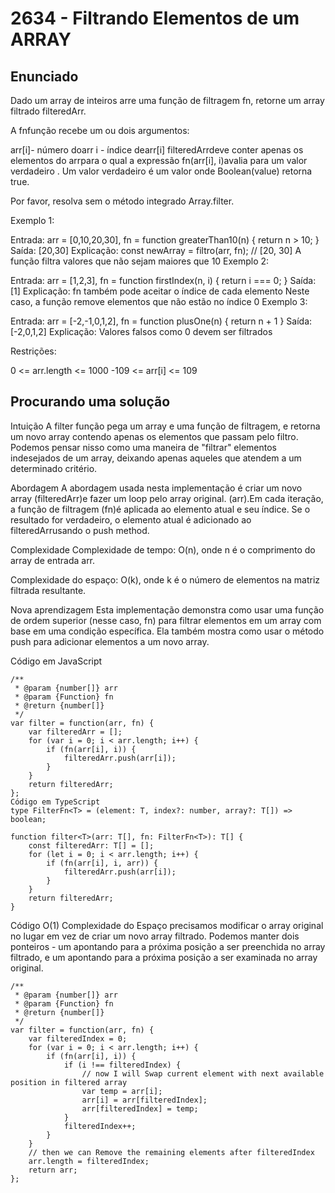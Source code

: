 # 2634 - Filtrando Elementos de um ARRAY

## Enunciado

Dado um array de inteiros arre uma função de filtragem fn, retorne um array filtrado filteredArr.

A fnfunção recebe um ou dois argumentos:

arr[i]- número doarr
i - índice dearr[i]
filteredArrdeve conter apenas os elementos do arrpara o qual a expressão fn(arr[i], i)avalia para um valor verdadeiro . Um valor verdadeiro é um valor onde Boolean(value) retorna true.

Por favor, resolva sem o método integrado Array.filter.

Exemplo 1:

Entrada: arr = [0,10,20,30], fn = function greaterThan10(n) { return n > 10; }
Saída: [20,30]
Explicação:
const newArray = filtro(arr, fn); // [20, 30]
A função filtra valores que não sejam maiores que 10
Exemplo 2:

Entrada: arr = [1,2,3], fn = function firstIndex(n, i) { return i === 0; }
Saída: [1]
Explicação:
fn também pode aceitar o índice de cada elemento
Neste caso, a função remove elementos que não estão no índice 0
Exemplo 3:

Entrada: arr = [-2,-1,0,1,2], fn = function plusOne(n) { return n + 1 }
Saída: [-2,0,1,2]
Explicação:
Valores falsos como 0 devem ser filtrados

Restrições:

0 <= arr.length <= 1000
-109 <= arr[i] <= 109

## Procurando uma solução

Intuição
A filter função pega um array e uma função de filtragem, e retorna um novo array contendo apenas os elementos que passam pelo filtro. Podemos pensar nisso como uma maneira de "filtrar" elementos indesejados de um array, deixando apenas aqueles que atendem a um determinado critério.

Abordagem
A abordagem usada nesta implementação é criar um novo array (filteredArr)e fazer um loop pelo array original. (arr).Em cada iteração, a função de filtragem (fn)é aplicada ao elemento atual e seu índice. Se o resultado for verdadeiro, o elemento atual é adicionado ao filteredArrusando o push method.

Complexidade
Complexidade de tempo:
O(n), onde n é o comprimento do array de entrada arr.

Complexidade do espaço:
O(k), onde k é o número de elementos na matriz filtrada resultante.

Nova aprendizagem
Esta implementação demonstra como usar uma função de ordem superior (nesse caso, fn) para filtrar elementos em um array com base em uma condição específica. Ela também mostra como usar o método push para adicionar elementos a um novo array.

Código em JavaScript

```
/**
 * @param {number[]} arr
 * @param {Function} fn
 * @return {number[]}
 */
var filter = function(arr, fn) {
    var filteredArr = [];
    for (var i = 0; i < arr.length; i++) {
        if (fn(arr[i], i)) {
            filteredArr.push(arr[i]);
        }
    }
    return filteredArr;
};
Código em TypeScript
type FilterFn<T> = (element: T, index?: number, array?: T[]) => boolean;

function filter<T>(arr: T[], fn: FilterFn<T>): T[] {
    const filteredArr: T[] = [];
    for (let i = 0; i < arr.length; i++) {
        if (fn(arr[i], i, arr)) {
            filteredArr.push(arr[i]);
        }
    }
    return filteredArr;
}
```

Código O(1) Complexidade do Espaço
precisamos modificar o array original no lugar em vez de criar um novo array filtrado. Podemos manter dois ponteiros - um apontando para a próxima posição a ser preenchida no array filtrado, e um apontando para a próxima posição a ser examinada no array original.

```
/**
 * @param {number[]} arr
 * @param {Function} fn
 * @return {number[]}
 */
var filter = function(arr, fn) {
    var filteredIndex = 0;
    for (var i = 0; i < arr.length; i++) {
        if (fn(arr[i], i)) {
            if (i !== filteredIndex) {
                // now I will Swap current element with next available position in filtered array
                var temp = arr[i];
                arr[i] = arr[filteredIndex];
                arr[filteredIndex] = temp;
            }
            filteredIndex++;
        }
    }
    // then we can Remove the remaining elements after filteredIndex
    arr.length = filteredIndex;
    return arr;
};
```
